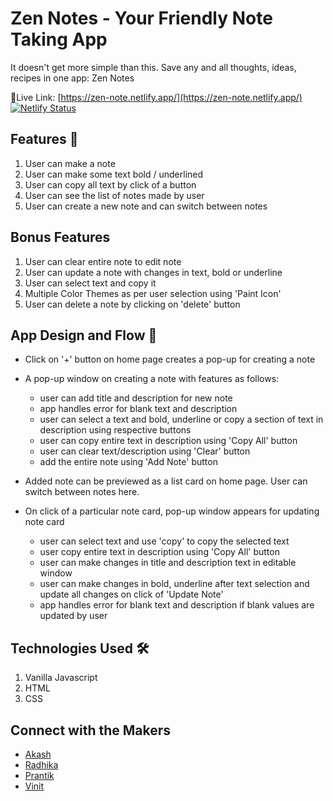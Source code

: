 # Zen Notes - Your Friendly Note Taking App

It doesn't get more simple than this. Save any and all thoughts, ideas, recipes in one app: Zen Notes

🔗Live Link: [https://zen-note.netlify.app/](https://zen-note.netlify.app/)
[![Netlify Status](https://api.netlify.com/api/v1/badges/4a567912-ea3f-4d27-9a45-8d2045e8d234/deploy-status)](https://app.netlify.com/sites/zen-note/deploys)
</code>
## Features 💫

1. User can make a note
2. User can make some text bold / underlined
3. User can copy all text by click of a button
4. User can see the list of notes made by user
5. User can create a new note and can switch between notes

## Bonus Features

1. User can clear entire note to edit note
2. User can update a note with changes in text, bold or underline
3. User can select text and copy it 
4. Multiple Color Themes as per user selection using 'Paint Icon'
5. User can delete a note by clicking on 'delete' button

## App Design and Flow 💫

- Click on '+' button on home page creates a pop-up for creating a note

- A pop-up window on creating a note with features as follows:
    - user can add title and description for new note
    - app handles error for blank text and description
    - user can select a text and bold, underline or copy a section of text in description using respective buttons 
    - user can copy entire text in description using 'Copy All' button 
    - user can clear text/description using 'Clear' button 
    - add the entire note using 'Add Note' button

- Added note can be previewed as a list card on home page. User can switch between notes here.

- On click of a particular note card, pop-up window appears for updating note card
    - user can select text and use 'copy' to copy the selected text
    - user copy entire text in description using 'Copy All' button 
    - user can make changes in title and description text in editable window
    - user can make changes in bold, underline after text selection and update all changes on click of 'Update Note'
    - app handles error for blank text and description if blank values are updated by user


## Technologies Used 🛠️

1. Vanilla Javascript
2. HTML
3. CSS

## Connect with the Makers
- [Akash](https://github.com/aakashjangra)
- [Radhika](https://github.com/radhika2104)
- [Prantik](http://github.com/prantikseal)
- [Vinit](https://github.com/vinit717)





